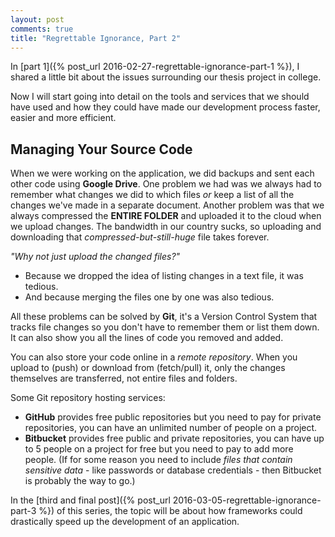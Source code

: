 ```yaml
---
layout: post
comments: true
title: "Regrettable Ignorance, Part 2"
---
```


In [part 1]({% post_url 2016-02-27-regrettable-ignorance-part-1 %}), I shared a little bit about the issues surrounding our thesis project in college.

Now I will start going into detail on the tools and services that we should have used and how they could have made our development process faster, easier and more efficient.

## Managing Your Source Code

When we were working on the application, we did backups and sent each other code using **Google Drive**. One problem we had was we always had to remember what changes we did to which files *or* keep a list of all the changes we've made in a separate document. Another problem was that we always compressed the **ENTIRE FOLDER** and uploaded it to the cloud when we upload changes. The bandwidth in our country sucks, so uploading and downloading that *compressed-but-still-huge* file takes forever.

*"Why not just upload the changed files?"*

- Because we dropped the idea of listing changes in a text file, it was tedious.
- And because merging the files one by one was also tedious.

All these problems can be solved by **Git**, it's a Version Control System that tracks file changes so you don't have to remember them or list them down. It can also show you all the lines of code you removed and added.

You can also store your code online in a *remote repository*. When you upload to (push) or download from (fetch/pull) it, only the changes themselves are transferred, not entire files and folders.

Some Git repository hosting services:

- **GitHub** provides free public repositories but you need to pay for private repositories, you can have an unlimited number of people on a project.
- **Bitbucket** provides free public and private repositories, you can have up to 5 people on a project for free but you need to pay to add more people. (If for some reason you need to include *files that contain sensitive data* - like passwords or database credentials - then Bitbucket is probably the way to go.)

In the [third and final post]({% post_url 2016-03-05-regrettable-ignorance-part-3 %}) of this series, the topic will be about how frameworks could drastically speed up the development of an application.
